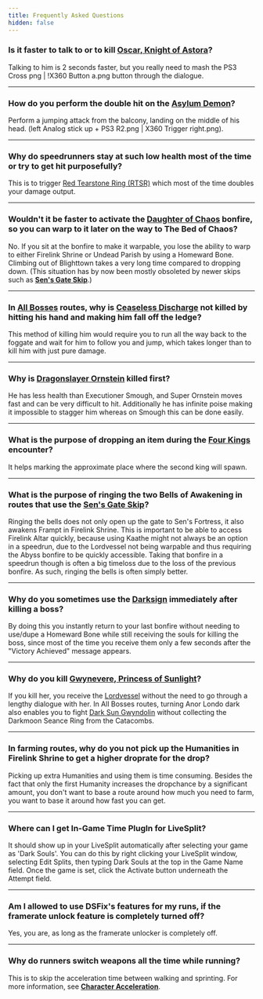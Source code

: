 ```yaml
---
title: Frequently Asked Questions
hidden: false
---
```

### **Is it faster to talk to or to kill** [**Oscar, Knight of Astora**](//darksouls.wikidot.com/oscar-knight-of-astora)**?**

Talking to him is 2 seconds faster, but you really need to mash the PS3 Cross png | !X360 Button a.png button through the dialogue.

---

### **How do you perform the double hit on the** [**Asylum Demon**](//darksouls.wikidot.com/asylum-demon)**?**

Perform a jumping attack from the balcony, landing on the middle of his head. (left Analog stick up + PS3 R2.png | X360 Trigger right.png).

---

### **Why do speedrunners stay at such low health most of the time or try to get hit purposefully?**

This is to trigger [Red Tearstone Ring (RTSR)](//darksouls.wikidot.com/red-tearstone-ring) which most of the time doubles your damage output.

---

### **Wouldn't it be faster to activate the** [**Daughter of Chaos**](//darksouls.wikidot.com/quelaag-s-sister) **bonfire, so you can warp to it later on the way to The Bed of Chaos?**

No. If you sit at the bonfire to make it warpable, you lose the ability to warp to either Firelink Shrine or Undead Parish by using a Homeward Bone. Climbing out of Blighttown takes a very long time compared to dropping down. (This situation has by now been mostly obsoleted by newer skips such as [**Sen's Gate Skip**](/darksouls/sens-gate-skip).)

---

### **In** [**All Bosses**](/all-bosses-darksouls) **routes, why is** [**Ceaseless Discharge**](//darksouls.wikidot.com/ceaseless-discharge) **not killed by hitting his hand and making him fall off the ledge?**

This method of killing him would require you to run all the way back to the foggate and wait for him to follow you and jump, which takes longer than to kill him with just pure damage.

---

### **Why is** [**Dragonslayer Ornstein**](//darksouls.wikidot.com/dragon-slayer-ornstein-executioner-smough) **killed first?**

He has less health than Executioner Smough, and Super Ornstein moves fast and can be very difficult to hit. Additionally he has infinite poise making it impossible to stagger him whereas on Smough this can be done easily.

---

### **What is the purpose of dropping an item during the** [**Four Kings**](//darksouls.wikidot.com/the-four-kings) **encounter?**

It helps marking the approximate place where the second king will spawn.

---

### **What is the purpose of ringing the two Bells of Awakening in routes that use the** [**Sen's Gate Skip**](/darksouls/sens-gate-skip)**?**

Ringing the bells does not only open up the gate to Sen's Fortress, it also awakens Frampt in Firelink Shrine. This is important to be able to access Firelink Altar quickly, because using Kaathe might not always be an option in a speedrun, due to the Lordvessel not being warpable and thus requiring the Abyss bonfire to be quickly accessible. Taking that bonfire in a speedrun though is often a big timeloss due to the loss of the previous bonfire. As such, ringing the bells is often simply better.

---

### **Why do you sometimes use the** [**Darksign**](//darksouls.wikidot.com/darksign) **immediately after killing a boss?**

By doing this you instantly return to your last bonfire without needing to use/dupe a Homeward Bone while still receiving the souls for killing the boss, since most of the time you receive them only a few seconds after the "Victory Achieved" message appears.

---

### **Why do you kill** [**Gwynevere, Princess of Sunlight**](//darksouls.wikidot.com/gwynevere)**?**

If you kill her, you receive the [Lordvessel](//darksouls.wikidot.com/lordvessel) without the need to go through a lengthy dialogue with her. In All Bosses routes, turning Anor Londo dark also enables you to fight [Dark Sun Gwyndolin](//darksouls.wikidot.com/dark-sun-gwyndolin) without collecting the Darkmoon Seance Ring from the Catacombs.

---

### **In farming routes, why do you not pick up the Humanities in Firelink Shrine to get a higher droprate for the drop?**

Picking up extra Humanities and using them is time consuming. Besides the fact that only the first Humanity increases the dropchance by a significant amount, you don't want to base a route around how much you need to farm, you want to base it around how fast you can get.

---

### **Where can I get In-Game Time PlugIn for LiveSplit?**

It should show up in your LiveSplit automatically after selecting your game as 'Dark Souls'. You can do this by right clicking your LiveSplit window, selecting Edit Splits, then typing Dark Souls at the top in the Game Name field. Once the game is set, click the Activate button underneath the Attempt field.

---

### **Am I allowed to use DSFix's features for my runs, if the framerate unlock feature is completely turned off?**

Yes, you are, as long as the framerate unlocker is completely off.

---

### **Why do runners switch weapons all the time while running?**

This is to skip the acceleration time between walking and sprinting. For more information, see [**Character Acceleration**](/darksouls/character-acceleration).

